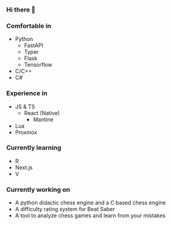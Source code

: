 ### Hi there 👋

### Comfortable in
- Python
  - FastAPI
  - Typer
  - Flask
  - Tensorflow
- C/C++
- C#

### Experience in
- JS & TS
  - React (Native)
    - Mantine
- Lua
- Proxmox

### Currently learning
- R
- Next.js
- V

### Currently working on
- A python didactic chess engine and a C based chess engine
- A difficulty rating system for Beat Saber
- A tool to analyze chess games and learn from your mistakes

<!--
**kachhy/kachhy** is a ✨ _special_ ✨ repository because its `README.md` (this file) appears on your GitHub profile.

Here are some ideas to get you started:

- 🔭 I’m currently working on ...
- 🌱 I’m currently learning ...
- 👯 I’m looking to collaborate on ...
- 🤔 I’m looking for help with ...
- 💬 Ask me about ...
- 📫 How to reach me: ...
- 😄 Pronouns: ...
- ⚡ Fun fact: ...
-->

